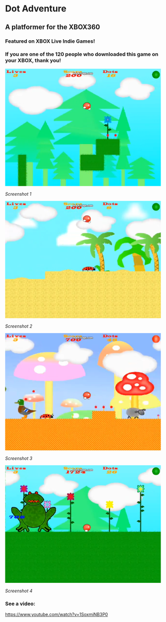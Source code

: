 # Dot Adventure

## A platformer for the XBOX360

### Featured on XBOX Live Indie Games!

### If you are one of the 120 people who downloaded this game on your XBOX, thank you!

![Screenshot 1](pics/pic1.png)

*Screenshot 1*

![Screenshot 2](pics/pic2.png)

*Screenshot 2*

![Screenshot 3](pics/pic3.png)

*Screenshot 3*

![Screenshot 4](pics/pic4.png)

*Screenshot 4*

### See a video:

https://www.youtube.com/watch?v=1SoxmiNB3P0